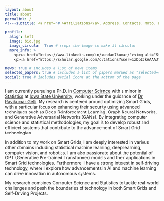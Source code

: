 ```yaml
---
layout: about
title: about
permalink: /
<!---subtitle: <a href='#'>Affiliations</a>. Address. Contacts. Moto. Etc. -->

profile:
  align: left
  image: bio.jpg
  image_circular: True # crops the image to make it circular
  more_info: >
    <p><a href="https://www.linkedin.com/in/kundan7kumar/"><img alt="Static Badge" src="https://img.shields.io/badge/LinkedIn-blue?style=plastic&logo=LinkedIn"></a></p>
    <p><a href="https://scholar.google.com/citations?user=1zDpIJkAAAAJ"><img src="https://img.shields.io/badge/Google%20Scholar-%234285F4.svg?&style=plastic&logo=google-scholar&logoColor=white" alt="" /></a></p>

news: true # includes a list of news items
selected_papers: true # includes a list of papers marked as "selected={true}"
social: true # includes social icons at the bottom of the page
---
```


I am currently pursuing a Ph.D. in [Computer Science](https://www.cs.iastate.edu/) with a minor in [Statistics](https://www.stat.iastate.edu) at [Iowa State University](https://www.iastate.edu/), working under the guidance of [Dr. Ravikumar Gelli](https://www.engineering.iastate.edu/people/profile/gelli/). My research is centered around optimizing Smart Grids, with a particular focus on enhancing their security using advanced techniques such as Deep Reinforcement Learning, Graph Neural Networks, and Generative Adversarial Networks (GANs). By integrating computer science and statistical methodologies, my goal is to develop robust and efficient systems that contribute to the advancement of Smart Grid technologies.

In addition to my work on Smart Grids, I am deeply interested in various other domains including statistical machine learning, deep learning, computer vision, and robotics. I am also passionate about the potential of GPT (Generative Pre-trained Transformer) models and their applications in Smart Grid technologies. Furthermore, I have a strong interest in self-driving technology, where I explore how advancements in AI and machine learning can drive innovation in autonomous systems.

My research combines Computer Science and Statistics to tackle real-world challenges and push the boundaries of technology in both Smart Grids and Self-Driving Projects.

<!-- Link to your social media connections, too. This theme is set up to use [Font Awesome icons](https://fontawesome.com/) and [Academicons](https://jpswalsh.github.io/academicons/), like the ones below. Add your Facebook, Twitter, LinkedIn, Google Scholar, or just disable all of them.-->
